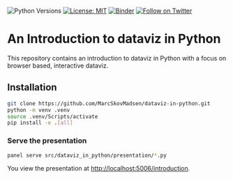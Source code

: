 ![Python Versions](https://img.shields.io/badge/python-3.9-blue) [![License: MIT](https://img.shields.io/badge/License-MIT-blue.svg)](https://www.gnu.org/licenses/agpl-3.0) [![Binder](https://mybinder.org/badge_logo.svg)](https://mybinder.org/v2/gh/MarcSkovMadsen/panel-vegafusion/HEAD?urlpath=lab) [![Follow on Twitter](https://img.shields.io/twitter/follow/MarcSkovMadsen.svg?style=social)](https://twitter.com/MarcSkovMadsen)

# An Introduction to dataviz in Python

This repository contains an introduction to dataviz in Python with a focus on browser based, interactive dataviz.

## Installation

```bash
git clone https://github.com/MarcSkovMadsen/dataviz-in-python.git
python -m venv .venv
source .venv/Scripts/activate
pip install -e .[all]
```

### Serve the presentation

```bash
panel serve src/dataviz_in_python/presentation/*.py
```

You view the presentation at [http://localhost:5006/introduction](http://localhost:5006/introduction).
